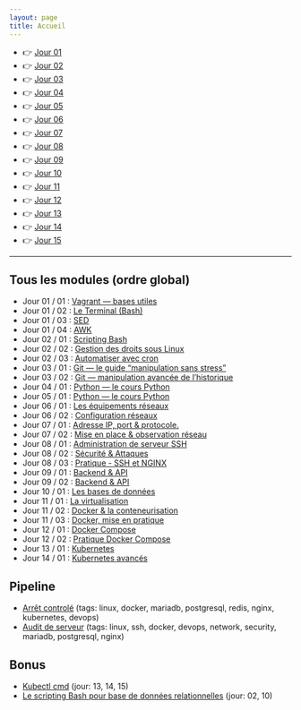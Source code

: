 ```yaml
---
layout: page
title: Accueil
---
```


- 👉 [Jour 01](cours/jour-01)
- 👉 [Jour 02](cours/jour-02)
- 👉 [Jour 03](cours/jour-03)
- 👉 [Jour 04](cours/jour-04)
- 👉 [Jour 05](cours/jour-05)
- 👉 [Jour 06](cours/jour-06)
- 👉 [Jour 07](cours/jour-07)
- 👉 [Jour 08](cours/jour-08)
- 👉 [Jour 09](cours/jour-09)
- 👉 [Jour 10](cours/jour-10)
- 👉 [Jour 11](cours/jour-11)
- 👉 [Jour 12](cours/jour-12)
- 👉 [Jour 13](cours/jour-13)
- 👉 [Jour 14](cours/jour-14)
- 👉 [Jour 15](cours/jour-15)


---

## Tous les modules (ordre global)
- Jour 01 / 01 : [Vagrant — bases utiles](modules/001_vagrant-bases-utiles.md)
- Jour 01 / 02 : [Le Terminal (Bash)](modules/001_terminal-bash.md)
- Jour 01 / 03 : [SED](modules/001_sed-utilisation.md)
- Jour 01 / 04 : [AWK](modules/001_awk-utilisation.md)
- Jour 02 / 01 : [Scripting Bash](modules/002_scripting-bash.md)
- Jour 02 / 02 : [Gestion des droits sous Linux](modules/002_droits-linux.md)
- Jour 02 / 03 : [Automatiser avec cron](modules/002_cron-automatisation.md)
- Jour 03 / 01 : [Git — le guide “manipulation sans stress”](modules/003_git-manipulation.md)
- Jour 03 / 02 : [Git — manipulation avancée de l’historique](modules/003_git-historique-avance.md)
- Jour 04 / 01 : [Python — le cours Python](modules/004_python-cours.md)
- Jour 05 / 01 : [Python — le cours Python](modules/005_python-systeme.md)
- Jour 06 / 01 : [Les équipements réseaux](modules/006_equipements-reseau.md)
- Jour 06 / 02 : [Configuration réseaux](modules/006_configuration-reseau.md)
- Jour 07 / 01 : [Adresse IP, port & protocole.](modules/007_IP-ports-protocole.md)
- Jour 07 / 02 : [Mise en place & observation réseau](modules/007_observation-reseau.md)
- Jour 08 / 01 : [Administration de serveur SSH](modules/008_serveur-SSH.md)
- Jour 08 / 02 : [Sécurité & Attaques](modules/008_securite.md)
- Jour 08 / 03 : [Pratique - SSH et NGINX](modules/008_pratique-SSH-NGINX.md)
- Jour 09 / 01 : [Backend & API](modules/009_backend-API.md)
- Jour 09 / 02 : [Backend & API](modules/009_pratique-framework.md)
- Jour 10 / 01 : [Les bases de données](modules/010_bases-de-données.md)
- Jour 11 / 01 : [La virtualisation](modules/011_Virtualisation.md)
- Jour 11 / 02 : [Docker & la conteneurisation](modules/011_dockers.md)
- Jour 11 / 03 : [Docker, mise en pratique](modules/011_dockers_pratique.md)
- Jour 12 / 01 : [Docker Compose](modules/012_docker-compose.md)
- Jour 12 / 02 : [Pratique Docker Compose](modules/012_pratique-docker-compose.md)
- Jour 13 / 01 : [Kubernetes](modules/M13_kubernetes.md)
- Jour 14 / 01 : [Kubernetes avancés](modules/M14_kubernetes-yaml.md)

## Pipeline
- [Arrêt controlé](modules/P02_arret-controle.md) (tags: linux, docker, mariadb, postgresql, redis, nginx, kubernetes, devops)
- [Audit de serveur](modules/P01_audit_server.md) (tags: linux, ssh, docker, devops, network, security, mariadb, postgresql, nginx)

## Bonus
- [Kubectl cmd](modules/B02_kubernetes-cmd.md) (jour: 13, 14, 15)
- [Le scripting Bash pour base de données relationnelles](modules/B01_bash-bdd-rel.md) (jour: 02, 10)

